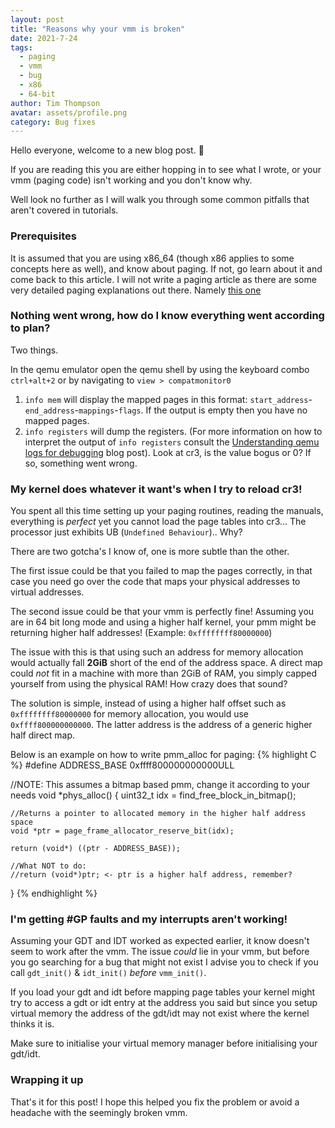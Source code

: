 ```yaml
---
layout: post
title: "Reasons why your vmm is broken"
date: 2021-7-24
tags:
  - paging
  - vmm
  - bug
  - x86
  - 64-bit
author: Tim Thompson
avatar: assets/profile.png
category: Bug fixes
---
```


Hello everyone, welcome to a new blog post. 👋

If you are reading this you are either hopping in to see what I wrote, or your vmm (paging code) isn't working and you don't know why.

Well look no further as I will walk you through some common pitfalls that aren't covered in tutorials.

### Prerequisites
It is assumed that you are using x86_64 (though x86 applies to some concepts here as well), and know about paging. If not, go learn about it and come back to this article. I will not write a paging article as there are some very detailed paging explanations out there. Namely [this one][RUST-PAGING]

### Nothing went wrong, how do I know everything went according to plan?
Two things.

In the qemu emulator open the qemu shell by using the keyboard combo `ctrl+alt+2` or by navigating to `view > compatmonitor0`

1. `info mem` will display the mapped pages in this format: `start_address`-`end_address`-`mappings`-`flags`. If the output is empty then you have no mapped pages.
2. `info registers` will dump the registers. (For more information on how to interpret the output of `info registers` consult the [Understanding qemu logs for debugging][QEMU-LOG-BLOG-POST] blog post). Look at cr3, is the value bogus or 0? If so, something went wrong.

### My kernel does whatever it want's when I try to reload cr3!
You spent all this time setting up your paging routines, reading the manuals, everything is _perfect_ yet you cannot load the page tables into cr3... The processor just exhibits UB (`Undefined Behaviour`).. Why?

There are two gotcha's I know of, one is more subtle than the other.

The first issue could be that you failed to map the pages correctly, in that case you need go over the code that maps your physical addresses to virtual addresses.

The second issue could be that your vmm is perfectly fine! Assuming you are in 64 bit long mode and using a higher half kernel, your pmm might be returning higher half addresses! (Example: `0xffffffff80000000`)

The issue with this is that using such an address for memory allocation would actually fall **2GiB** short of the end of the address space. A direct map could *not* fit in a machine with more than 2GiB of RAM, you simply capped yourself from using the physical RAM! How crazy does that sound?

The solution is simple, instead of using a higher half offset such as `0xffffffff80000000` for memory allocation, you would use `0xffff800000000000`. The latter address is the address of a generic higher half direct map.

Below is an example on how to write pmm_alloc for paging:
{% highlight C %}
#define ADDRESS_BASE 0xffff800000000000ULL

//NOTE: This assumes a bitmap based pmm, change it according to your needs
void *phys_alloc()
{
	uint32_t idx = find_free_block_in_bitmap();

	//Returns a pointer to allocated memory in the higher half address space
	void *ptr = page_frame_allocator_reserve_bit(idx);

	return (void*) ((ptr - ADDRESS_BASE));

	//What NOT to do:
	//return (void*)ptr; <- ptr is a higher half address, remember?
}
{% endhighlight %}

### I'm getting #GP faults and my interrupts aren't working!

Assuming your GDT and IDT worked as expected earlier, it know doesn't seem to work after the vmm.
The issue _could_ lie in your vmm, but before you go searching for a bug that might not exist I advise you to check if you call `gdt_init()` & `idt_init()` *before* `vmm_init()`.

If you load your gdt and idt before mapping page tables your kernel might try to access a gdt or idt entry at the address you said but since you setup virtual memory the address of the gdt/idt may not exist where the kernel thinks it is.

Make sure to initialise your virtual memory manager before initialising your gdt/idt.

### Wrapping it up
That's it for this post!
I hope this helped you fix the problem or avoid a headache with the seemingly broken vmm.

[QEMU-LOG-BLOG-POST]: https://v01d-null.github.io/understanding-qemu-logs
[RUST-PAGING]: https://os.phil-opp.com/paging-introduction/